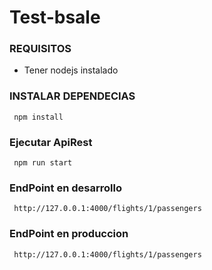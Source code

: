 # Test-bsale

### REQUISITOS

* Tener nodejs instalado

### INSTALAR DEPENDECIAS
```  npm install ```

### Ejecutar ApiRest
```  npm run start ```


### EndPoint en desarrollo
```  http://127.0.0.1:4000/flights/1/passengers ```

### EndPoint en produccion
```  http://127.0.0.1:4000/flights/1/passengers ```